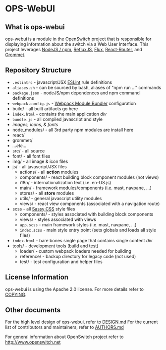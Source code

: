 OPS-WebUI
=========

What is ops-webui
----------------
ops-webui is a module in the [OpenSwitch](http://www.openswitch.net) project that is responsible for displaying information about the switch via a Web User Interface.  This project leverages [NodeJS / npm](https://nodejs.org/en), [RefluxJS](https://github.com/reflux/refluxjs), [Flux](http://facebook.github.io/react/blog/2014/05/06/flux.html), [React-Router](https://github.com/rackt/react-router), and [Grommet](http://grommet.io/docs/).


Repository Structure
--------------------
* `.eslintrc` - javascript/JSX [ESLint](http://eslint.org/) rule definitions
* `aliases.sh` - can be sourced by bash, aliases of "npm run ..." commands
* `package.json` - nodeJS/npm dependences and npm command definitions
* `webpack.config.js` - [Webpack Module Bundler](https://webpack.github.io/) configuration
* build/ - all built artifacts go here
 * `index.html` - contains the main application _div_
 * `bundle.js` - all compiled javascript and style
 * _images, icons, & fonts_
* node\_modules/ - all 3rd party npm modules are install here
 * react/
 * grommet/
 * _...etc..._
* src/ - all source
 * font/ - all font files
 * img/ - all image & icon files
 * js/ - all javascript/JSX files
    * actions/ - all **action** modules
    * components/ - react building block component modules (not views)
    * i18n/ - internationalization text (i.e. en-US.js)
    * main/ - framework modules/components (i.e. mast, navpane, ...)
    * stores/ - all **store** modules
    * utils/ - general javascript utility modules
    * views/ - react view components (associated with a navigation route)
 * scss - all [Sassy CSS](http://sass-lang.com/guide) style files
    * components/ - styles associated with building block components
    * views/ - styles associated with views
    * `app.scss` - main framework styles (i.e. mast, navpane, ...)
    * `index.scss` - main style entry point (sets globals and loads all style files)
 * `index.html` - bare bones single page that contains single content _div_
* tools/ - development tools (build and test)
  * loader/ - custom webpack loaders needed for building
  * reference/ - backup directory for legacy code (not used)
  * test/ - test configuration and helper files

License Information
--------------------
ops-webui is using the Apache 2.0 license. For more details refer to [COPYING](COPYING).

Other documents
-----------------------------------
For the high level design of ops-webui, refer to [DESIGN.md](DESIGN.md)
For the current list of contributors and maintainers, refer to [AUTHORS.md](AUTHORS.md)

For general information about OpenSwitch project refer to http://www.openswitch.net
